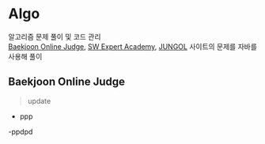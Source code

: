 # Algo
알고리즘 문제 풀이 및 코드 관리  
[Baekjoon Online Judge](https://www.acmicpc.net/), [SW Expert Academy](https://swexpertacademy.com/main/main.do), [JUNGOL](http://www.jungol.co.kr/) 사이트의 문제를 자바를 사용해 풀이


## Baekjoon Online Judge
> update
* ppp

-ppdpd
